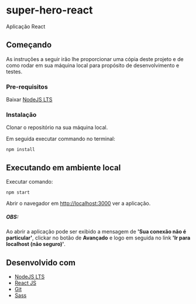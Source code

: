 # super-hero-react

Aplicação React

## Começando

As instruções a seguir irão lhe proporcionar uma cópia deste projeto e de como rodar em sua máquina local para propósito de desenvolvimento e testes.

### Pre-requisitos

Baixar [NodeJS LTS](https://nodejs.org/en/)

### Instalação

Clonar o repositório na sua máquina local.

Em seguida executar commando no terminal:

```
npm install
```

## Executando em ambiente local

Executar comando:

```
npm start
```

Abrir o navegador em [http://localhost:3000](http://localhost:3000) ver a aplicação.

##### OBS: 

Ao abrir a aplicação pode ser exibido a mensagem de **'Sua conexão não é particular'**, clickar no botão de **Avançado** e logo em seguida no link **'Ir para localhost (não seguro)'**.

## Desenvolvido com 

* [NodeJS LTS](https://nodejs.org/en/)
* [React JS](https://pt-br.reactjs.org/)
* [Git](https://git-scm.com/downloads)
* [Sass](https://sass-lang.com/)